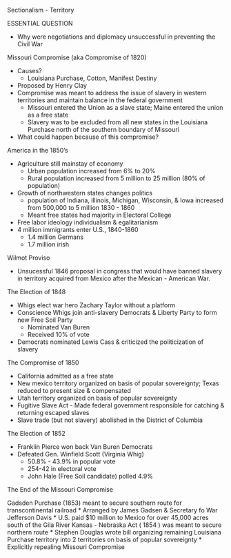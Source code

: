 <!-----

Yay, no errors, warnings, or alerts!

Conversion time: 0.412 seconds.


Using this Markdown file:

1. Paste this output into your source file.
2. See the notes and action items below regarding this conversion run.
3. Check the rendered output (headings, lists, code blocks, tables) for proper
   formatting and use a linkchecker before you publish this page.

Conversion notes:

* Docs to Markdown version 1.0β34
* Fri Sep 22 2023 04:18:31 GMT-0700 (PDT)
* Source doc: Copy of Unit 3-1
----->


Sectionalism - Territory

ESSENTIAL QUESTION
* Why were negotiations and diplomacy unsuccessful in preventing the Civil War

Missouri Compromise (aka Compromise of 1820)
* Causes?
    * Louisiana Purchase, Cotton, Manifest Destiny
* Proposed by Henry Clay
* Compromise was meant to address the issue of slavery in western territories and maintain balance in the federal government
    * Missouri entered the Union as a slave state; Maine entered the union as a free state
    * Slavery was to be excluded from all new states in the Louisiana Purchase north of the southern boundary of Missouri
* What could happen because of this compromise?

America in the 1850’s
* Agriculture still mainstay of economy
    * Urban population increased from 6% to 20% 
    * Rural population increased from 5 million to 25 million (80% of population)
* Growth of northwestern states changes politics
    * population of Indiana, illinois, Michigan, Wisconsin, & Iowa increased from 500,000 to 5 million 1830 - 1860 
    * Meant free states had majority in Electoral College
* Free labor ideology individualism & egalitarianism
* 4 million immigrants enter U.S., 1840-1860
    * 1.4 million Germans
    * 1.7 million irish

Wilmot Proviso
* Unsucessful 1846 proposal in congress that would have banned slavery in territory acquired from Mexico after the Mexican - American War.

The Election of 1848
* Whigs elect war hero Zachary Taylor without a platform
* Conscience Whigs join anti-slavery Democrats & Liberty Party to form new Free Soil Party
    * Nominated Van Buren
    * Received 10% of vote
* Democrats nominated Lewis Cass & criticized the politicization of slavery

The Compromise of 1850
* California admitted as a free state
* New mexico territory organized on basis of popular sovereignty; Texas reduced to present size & compensated 
* Utah territory organized on basis of popular sovereignty
* Fugitive Slave Act - Made federal government responsible for catching & returning escaped slaves 
* Slave trade (but not slavery) abolished in the District of Columbia

The Election of 1852
* Franklin Pierce won back Van Buren Democrats
* Defeated Gen. Winfield Scott (Virginia Whig)
    * 50.8% - 43.9% in popular vote
    * 254-42 in electoral vote
    * John Hale (Free Soil candidate) polled 4.9%

The End of the Missouri Compromise

Gadsden Purchase (1853) meant to secure southern route for transcontinental railroad
    * Arranged by James Gadsen & Secretary fo War Jefferson Davis 
    * U.S. paid $10 million to Mexico for over 45,000 acres south of the Gila River
Kansas - Nebraska Act ( 1854 ) was meant to secure northern route 
    * Stephen Douglas wrote bill organizing remaining Louisiana Purchase territory into 2 territories on basis of popular sovereignty
    * Explicitly repealing Missouri Compromise